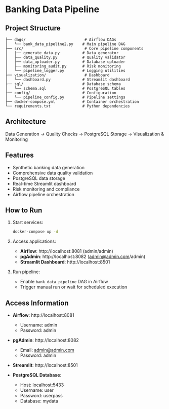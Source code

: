 # Banking Data Pipeline

## Project Structure
```
├── dags/                          # Airflow DAGs
│   └── bank_data_pipeline2.py    # Main pipeline DAG
├── src/                           # Core pipeline components
│   ├── generate_data.py          # Data generator
│   ├── data_quality.py           # Quality validator
│   ├── data_uploader.py          # Database uploader
│   ├── monitoring_audit.py       # Risk monitoring
│   └── pipeline_logger.py        # Logging utilities
├── visualization/                 # Dashboard
│   └── dashboard.py              # Streamlit dashboard
├── sql/                          # Database schema
│   └── schema.sql                # PostgreSQL tables
├── config/                       # Configuration
│   └── pipeline_config.py        # Pipeline settings
├── docker-compose.yml            # Container orchestration
└── requirements.txt              # Python dependencies
```

## Architecture
Data Generation → Quality Checks → PostgreSQL Storage → Visualization & Monitoring

## Features
- Synthetic banking data generation
- Comprehensive data quality validation
- PostgreSQL data storage
- Real-time Streamlit dashboard
- Risk monitoring and compliance
- Airflow pipeline orchestration

## How to Run
1. Start services:
   ```bash
   docker-compose up -d
   ```

2. Access applications:
   - **Airflow**: http://localhost:8081 (admin/admin)
   - **pgAdmin**: http://localhost:8082 (admin@admin.com/admin)
   - **Streamlit Dashboard**: http://localhost:8501

3. Run pipeline:
   - Enable `bank_data_pipeline` DAG in Airflow
   - Trigger manual run or wait for scheduled execution

## Access Information
- **Airflow**: http://localhost:8081
  - Username: admin
  - Password: admin

- **pgAdmin**: http://localhost:8082
  - Email: admin@admin.com
  - Password: admin

- **Streamlit**: http://localhost:8501

- **PostgreSQL Database**:
  - Host: localhost:5433
  - Username: user
  - Password: userpass
  - Database: mydata

